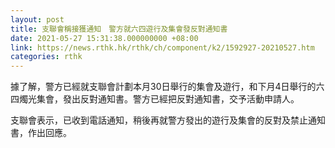 ```yaml
---
layout: post
title: 支聯會稱接獲通知　警方就六四遊行及集會發反對通知書
date: 2021-05-27 15:31:38.000000000 +08:00
link: https://news.rthk.hk/rthk/ch/component/k2/1592927-20210527.htm
categories: rthk
---
```


據了解，警方已經就支聯會計劃本月30日舉行的集會及遊行，和下月4日舉行的六四燭光集會，發出反對通知書。警方已經把反對通知書，交予活動申請人。

支聯會表示，已收到電話通知，稍後再就警方發出的遊行及集會的反對及禁止通知書，作出回應。
